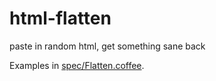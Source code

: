 # html-flatten
paste in random html, get something sane back

Examples in [spec/Flatten.coffee](spec/Flatten.coffee).
